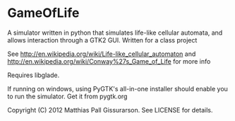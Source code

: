 GameOfLife
===========================

A simulator written in python that simulates life-like cellular automata, and allows interaction through a GTK2 GUI.
Written for a class project 

See http://en.wikipedia.org/wiki/Life-like_cellular_automaton and http://en.wikipedia.org/wiki/Conway%27s_Game_of_Life for more info

Requires libglade.

If running on windows, using PyGTK's all-in-one installer should enable you to run the simulator. Get it from pygtk.org

Copyright (C) 2012 Matthias Pall Gissurarson. See LICENSE for details.
